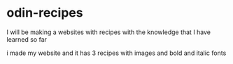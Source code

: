 # odin-recipes

I will be making a websites with recipes
with the knowledge that I have learned so far

i made my website and it has 3 recipes with images and bold and italic fonts